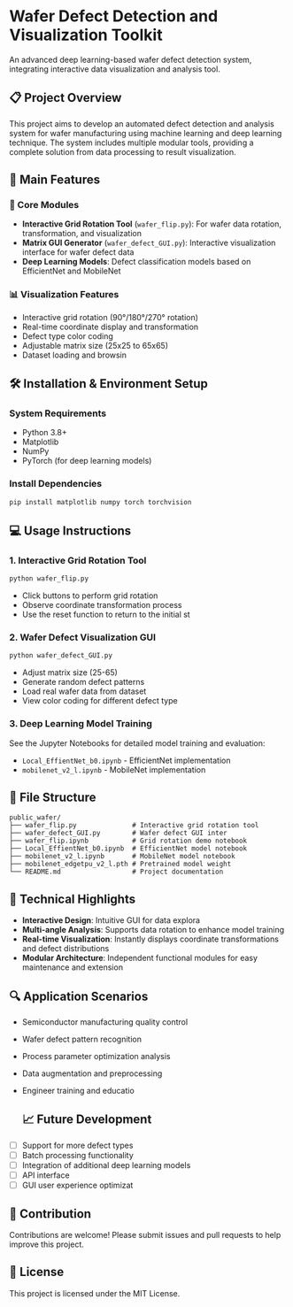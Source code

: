 # Wafer Defect Detection and Visualization Toolkit

An advanced deep learning-based wafer defect detection system, integrating interactive data visualization and analysis tool.

## 📋 Project Overview

This project aims to develop an automated defect detection and analysis system for wafer manufacturing using machine learning and deep learning technique. The system includes multiple modular tools, providing a complete solution from data processing to result visualization.

## 🚀 Main Features

### 🔧 Core Modules

- **Interactive Grid Rotation Tool** (`wafer_flip.py`): For wafer data rotation, transformation, and visualization
- **Matrix GUI Generator** (`wafer_defect_GUI.py`): Interactive visualization interface for wafer defect data
- **Deep Learning Models**: Defect classification models based on EfficientNet and MobileNet

### 📊 Visualization Features

- Interactive grid rotation (90°/180°/270° rotation)
- Real-time coordinate display and transformation
- Defect type color coding
- Adjustable matrix size (25x25 to 65x65)
- Dataset loading and browsin

## 🛠️ Installation & Environment Setup

### System Requirements
- Python 3.8+
- Matplotlib
- NumPy
- PyTorch (for deep learning models)

### Install Dependencies
```bash
pip install matplotlib numpy torch torchvision
```

## 💻 Usage Instructions

### 1. Interactive Grid Rotation Tool
```bash
python wafer_flip.py
```
- Click buttons to perform grid rotation
- Observe coordinate transformation process
- Use the reset function to return to the initial st

### 2. Wafer Defect Visualization GUI
```bash
python wafer_defect_GUI.py
```
- Adjust matrix size (25-65)
- Generate random defect patterns
- Load real wafer data from dataset
- View color coding for different defect type

### 3. Deep Learning Model Training
See the Jupyter Notebooks for detailed model training and evaluation:
- `Local_EffientNet_b0.ipynb` - EfficientNet implementation
- `mobilenet_v2_l.ipynb` - MobileNet implementation

## 📁 File Structure

```
public_wafer/
├── wafer_flip.py              # Interactive grid rotation tool
├── wafer_defect_GUI.py        # Wafer defect GUI inter
├── wafer_flip.ipynb           # Grid rotation demo notebook
├── Local_EffientNet_b0.ipynb  # EfficientNet model notebook
├── mobilenet_v2_l.ipynb       # MobileNet model notebook
├── mobilenet_edgetpu_v2_l.pth # Pretrained model weight
└── README.md                  # Project documentation
```

## 🎯 Technical Highlights

- **Interactive Design**: Intuitive GUI for data explora
- **Multi-angle Analysis**: Supports data rotation to enhance model training
- **Real-time Visualization**: Instantly displays coordinate transformations and defect distributions
- **Modular Architecture**: Independent functional modules for easy maintenance and extension

## 🔍 Application Scenarios

- Semiconductor manufacturing quality control
- Wafer defect pattern recognition
- Process parameter optimization analysis
- Data augmentation and preprocessing
- Engineer training and educatio

  ## 📈 Future Development

- [ ] Support for more defect types
- [ ] Batch processing functionality
- [ ] Integration of additional deep learning models
- [ ] API interface
- [ ] GUI user experience optimizat

## 🤝 Contribution

Contributions are welcome! Please submit issues and pull requests to help improve this project.

## 📄 License

This project is licensed under the MIT License.

  
